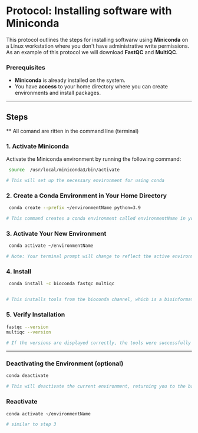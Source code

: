 # Protocol: Installing software with Miniconda

This protocol outlines the steps for installing softwarw using **Miniconda** on a Linux workstation where you don't have administrative write permissions. As an example of this protocol we will download **FastQC** and **MultiQC**. 

### Prerequisites
- **Miniconda** is already installed on the system.
- You have **access** to your home directory where you can create environments and install packages.

---

## Steps
** All comand are ritten in the command line (terminal)

### 1. **Activate Miniconda**

Activate the Miniconda environment by running the following command:

```bash
 source  /usr/local/miniconda3/bin/activate

# This will set up the necessary environment for using conda
```

### 2. Create a Conda Environment in Your Home Directory

```bash
 conda create --prefix ~/environmentName python=3.9

# This command creates a conda environment called environmentName in your home directory (~/environmentName) with Python 3.9.
```
### 3. Activate Your New Environment

```bash
 conda activate ~/environmentName

# Note: Your terminal prompt will change to reflect the active environment, showing (environmentName) instead of (base)
```
### 4. Install 
```bash
 conda install -c bioconda fastqc multiqc


# This installs tools from the bioconda channel, which is a bioinformatics package repository. Here we "installed" fastqc & multiqc, but it can be other tools
```
### 5. Verify Installation
```bash
fastqc --version
multiqc --version

# If the versions are displayed correctly, the tools were successfully installed.
```
______________________________
### Deactivating the Environment (optional)
```bash
conda deactivate

# This will deactivate the current environment, returning you to the base environment (or no environment).
```
### Reactivate
```bash
conda activate ~/environmentName

# similar to step 3
```